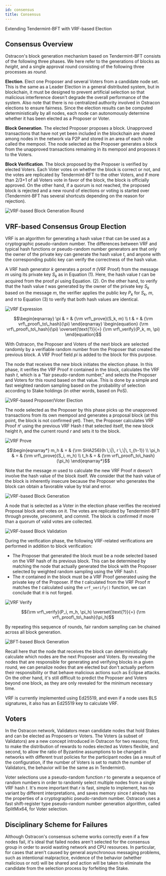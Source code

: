 ```yaml
---
id: consensus
title: Consensus
---
```


Extending Tendermint-BFT with VRF-based Election

## Consensus Overview

Ostracon's block generation mechanism based on Tendermint-BFT consists of the following three phases. We here refer to the generations of blocks as *height*, and a single approval round consisting of the following three processes as *round*.

**Election**. Elect one Proposer and several Voters from a candidate node set. This is the same as a Leader Election in a general distributed system, but in blockchain, it must be designed to prevent artificial selection so that malicious interference doesn't degrade the overall performance of the system. Also note that there is no centralized authority involved in Ostracon elections to ensure fairness. Since the election results can be computed deterministically by all nodes, each node can autonomously determine whether it has been elected as a Proposer or Voter.

**Block Generation**. The elected Proposer proposes a block. Unapproved transactions that have not yet been included in the blockchain are shared among nodes in the network via P2P and stored in an area of each node called the mempool. The node selected as the Proposer generates a block from the unapproved transactions remaining in its mempool and proposes it to the Voters.

**Block Verification**. The block proposed by the Proposer is verified by elected Voters. Each Voter votes on whether the block is correct or not, and the votes are replicated by Tendermint-BFT to the other Voters, and if more than 2/3+1 of all Voters vote in favor of the block, the block is officially approved. On the other hand, if a quorum is not reached, the proposed block is rejected and a new round of elections or voting is started over (Tendermint-BFT has several shortcuts depending on the reason for rejection).

![VRF-based Block Generation Round](/img/about-lbm/ostracon/consensus/vrf_based_round.png)

## VRF-based Consensus Group Election

VRF is an algorithm for generating a hash value $t$ that can be used as a cryptographic pseudo-random number. The differences between VRF and typical hash functions or pseudo-random number generators are that only the owner of the private key can generate the hash value $t$, and anyone with the corresponding public key can verify the correctness of the hash value.

A VRF hash generator $k$ generates a proof $\pi$ (VRF Proof) from the message $m$ using its private key $S_k$ as in Equation (1). Here, the hash value $t$ can be acquired from the proof $pi$ using Equation. (2). On the other hand, to verify that the hash value $t$ was generated by the owner of the private key $S_k$ based on the message $m$, the verifier applies the public key $P_k$ for $S_k$, $m$, and $\pi$ to Equation (3) to verify that both hash values are identical.

![VRF Expression](/img/about-lbm/ostracon/consensus/math_expression.png)

```math
\begin{eqnarray}
\pi & = & {\rm vrf\_prove}(S_k, m) \\
t & = & {\rm vrf\_proof\_to\_hash}(\pi)
\end{eqnarray}
\begin{equation}
{\rm vrf\_proof\_to\_hash}(\pi) \overset{\text{?}}{=} {\rm vrf\_verify}(P_k, m, \pi)
\end{equation}
```

With Ostracon, the Proposer and Voters of the next block are selected randomly by a verifiable random number from the Proposer that created the previous block. A VRF Proof field $pi$ is added to the block for this purpose.

The node that receives the new block initiates the election phase. In this phase, it verifies the VRF Proof $\pi$ contained in the block, calculates the VRF hash $t$, which is a "fair pseudo-random number," and selects the Proposer and Voters for this round based on that value. This is done by a simple and fast weighted random sampling based on the probability of selection according to Stake holdings (in other words, based on PoS).

![VRF-based Proposer/Voter Election](/img/about-lbm/ostracon/consensus/vrf_election.png)

The node selected as the Proposer by this phase picks up the unapproved transactions from its own mempool and generates a proposal block (at this point, the block is not confirmed yet). Then, the Proposer calculates VRF Proof $\pi'$ using the previous VRF Hash $t$ that selected itself, the new block height $h$, and the current round $r$ and sets it to the block.

![VRF Prove](/img/about-lbm/ostracon/consensus/math_prove.png)

```math
\begin{eqnarray*}
m_h & = & {\rm SHA256}(h \,\|\, r \,\|\, t_{h-1}) \\
\pi_h & = & {\rm vrf\_prove}(S_i, m_h) \\
t_h & = & {\rm vrf\_proof\_to\_hash}(\pi_h)
\end{eqnarray*}
```

Note that the message $m$ used to calculate the new VRF Proof $\pi$ doesn't involve the hash value of the block itself. We consider that the hash value of the block is inherently insecure because the Proposer who generates the block can obtain a favorable value by trial and error.

![VRF-based Block Generation](/img/about-lbm/ostracon/consensus/vrf_block_generation.png)

A node that is selected as a Voter in the election phase verifies the received Proposal block and votes on it. The votes are replicated by Tendermint-BFT through prevote, precommit, and commit. The block is confirmed if more than a quorum of valid votes are collected.

![VRF-based Block Validation](/img/about-lbm/ostracon/consensus/vrf_block_validation.png)

During the verification phase, the following VRF-related verifications are performed in addition to block verification:

* The Proposer that generated the block must be a node selected based on the VRF hash of its previous block. This can be determined by matching the node that actually generated the block with the Proposer selected by weighted random sampling using the VRF hash $t$.
* The $\pi$ contained in the block must be a VRF Proof generated using the private key of the Proposer. If the $t$ calculated from the VRF Proof $\pi$ matches the $t$ calculated using the `vrf_verify()` function, we can conclude that $\pi$ is not forged.

![VRF Verify](/img/about-lbm/ostracon/consensus/math_verify.png)

```math
{\rm vrf\_verify}(P_i, m_h, \pi_h) \overset{\text{?}}{=} {\rm vrf\_proof\_to\_hash}(\pi_h)
```

By repeating this sequence of rounds, fair random sampling can be chained across all block generation.

![BFT-based Block Generation](/img/about-lbm/ostracon/consensus/bft_round.png)

Recall here that the node that receives the block can deterministically calculate which nodes are the next Proposer and Voters. By revealing the nodes that are responsible for generating and verifying blocks in a given round, we can penalize nodes that are elected but don't actually perform their responsibility or that behave malicious actions such as Eclipse attacks. On the other hand, it's still difficult to predict the Proposer and Voters beyond one block, as they are only revealed for the minimum necessary time.

VRF is currently implemented using Ed25519, and even if a node uses BLS signatures, it also has an Ed25519 key to calculate VRF.

## Voters

In the Ostracon network, Validators mean candidate nodes that hold Stakes and can be elected as Proposers or Voters. The Voters (a subset of Validators) are a new concept introduced in Ostracon for two reasons; first, to make the distribution of rewards to nodes elected as Voters flexible, and second, to allow the ratio of Byzantine assumptions to be changed in networks with different trust policies for the participant nodes (as a result of the configuration, if the number of Voters is set to match the number of Validators, the behavior will be the same as in Tendermint).

Voter selections use a pseudo-random function $r$ to generate a sequence of random numbers in order to randomly select multiple nodes from a single VRF hash $t$. It's more important that $r$ is fast, simple to implement, has no variant by different interpretations, and saves memory since $t$ already has the properties of a cryptographic pseudo-random number. Ostracon uses a fast shift-register type pseudo-random number generation algorithm, called SplitMix64, for Voter selection.

## Disciplinary Scheme for Failures

Although Ostracon's consensus scheme works correctly even if a few nodes fail, it's ideal that failed nodes aren't selected for the consensus group in order to avoid wasting network and CPU resources. In particular, for cases that aren't caused by general asynchronous messaging problems, such as intentional malpractice, evidence of the behavior (whether malicious or not) will be shared and action will be taken to eliminate the candidate from the selection process by forfeiting the Stake.
